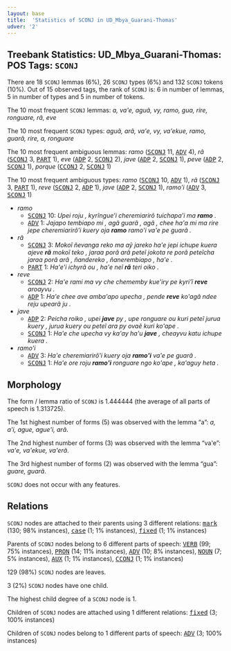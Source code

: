 ```yaml
---
layout: base
title:  'Statistics of SCONJ in UD_Mbya_Guarani-Thomas'
udver: '2'
---
```


## Treebank Statistics: UD_Mbya_Guarani-Thomas: POS Tags: `SCONJ`

There are 18 `SCONJ` lemmas (6%), 26 `SCONJ` types (6%) and 132 `SCONJ` tokens (10%).
Out of 15 observed tags, the rank of `SCONJ` is: 6 in number of lemmas, 5 in number of types and 5 in number of tokens.

The 10 most frequent `SCONJ` lemmas: <em>a, va'e, aguã, vy, ramo, gua, rire, ronguare, rã, eve</em>

The 10 most frequent `SCONJ` types:  <em>aguã, arã, va'e, vy, va'ekue, ramo, guarã, rire, a, ronguare</em>

The 10 most frequent ambiguous lemmas: <em>ramo</em> (<tt><a href="gun_thomas-pos-SCONJ.html">SCONJ</a></tt> 11, <tt><a href="gun_thomas-pos-ADV.html">ADV</a></tt> 4), <em>rã</em> (<tt><a href="gun_thomas-pos-SCONJ.html">SCONJ</a></tt> 3, <tt><a href="gun_thomas-pos-PART.html">PART</a></tt> 1), <em>eve</em> (<tt><a href="gun_thomas-pos-ADP.html">ADP</a></tt> 2, <tt><a href="gun_thomas-pos-SCONJ.html">SCONJ</a></tt> 2), <em>jave</em> (<tt><a href="gun_thomas-pos-ADP.html">ADP</a></tt> 2, <tt><a href="gun_thomas-pos-SCONJ.html">SCONJ</a></tt> 1), <em>peve</em> (<tt><a href="gun_thomas-pos-ADP.html">ADP</a></tt> 2, <tt><a href="gun_thomas-pos-SCONJ.html">SCONJ</a></tt> 1), <em>porque</em> (<tt><a href="gun_thomas-pos-CCONJ.html">CCONJ</a></tt> 2, <tt><a href="gun_thomas-pos-SCONJ.html">SCONJ</a></tt> 1)

The 10 most frequent ambiguous types:  <em>ramo</em> (<tt><a href="gun_thomas-pos-SCONJ.html">SCONJ</a></tt> 10, <tt><a href="gun_thomas-pos-ADV.html">ADV</a></tt> 1), <em>rã</em> (<tt><a href="gun_thomas-pos-SCONJ.html">SCONJ</a></tt> 3, <tt><a href="gun_thomas-pos-PART.html">PART</a></tt> 1), <em>reve</em> (<tt><a href="gun_thomas-pos-SCONJ.html">SCONJ</a></tt> 2, <tt><a href="gun_thomas-pos-ADP.html">ADP</a></tt> 1), <em>jave</em> (<tt><a href="gun_thomas-pos-ADP.html">ADP</a></tt> 2, <tt><a href="gun_thomas-pos-SCONJ.html">SCONJ</a></tt> 1), <em>ramo'i</em> (<tt><a href="gun_thomas-pos-ADV.html">ADV</a></tt> 3, <tt><a href="gun_thomas-pos-SCONJ.html">SCONJ</a></tt> 1)


* <em>ramo</em>
  * <tt><a href="gun_thomas-pos-SCONJ.html">SCONJ</a></tt> 10: <em>Upei roju , kyrĩngue'i cheremiarirõ tuichapa'i ma <b>ramo</b> .</em>
  * <tt><a href="gun_thomas-pos-ADV.html">ADV</a></tt> 1: <em>Jajapo tembiapo mi , agã guarã , agã , chee ha'a mi ma rire jepe cheremiarirõ'i kuery oja <b>ramo</b> ramo'i va'e pe guarã .</em>
* <em>rã</em>
  * <tt><a href="gun_thomas-pos-SCONJ.html">SCONJ</a></tt> 3: <em>Mokoĩ ñevanga reko ma aỹ jareko ha'e jepi ichupe kuera ajeve <b>rã</b> mokoĩ teko , jaraa porã arã peteĩ jokota re porã peteĩcha jaraa porã arã , ñandereko , ñanerembiapo , ha'e .</em>
  * <tt><a href="gun_thomas-pos-PART.html">PART</a></tt> 1: <em>Ha'e'i ichyrã ou , ha'e neĩ <b>rã</b> teri oiko .</em>
* <em>reve</em>
  * <tt><a href="gun_thomas-pos-SCONJ.html">SCONJ</a></tt> 2: <em>Ha'e rami ma vy che chememby kue'iry pe kyri'ĩ <b>reve</b> aroayvu .</em>
  * <tt><a href="gun_thomas-pos-ADP.html">ADP</a></tt> 1: <em>Ha'e chee ave amba'apo upecha , pende <b>reve</b> ko'agã ndee reju upearã ju .</em>
* <em>jave</em>
  * <tt><a href="gun_thomas-pos-ADP.html">ADP</a></tt> 2: <em>Peicha roiko , upei <b>jave</b> py , upe ronguare ou kuri peteĩ jurua kuery , jurua kuery ou peteĩ ara py ovaẽ kuri ko'ape .</em>
  * <tt><a href="gun_thomas-pos-SCONJ.html">SCONJ</a></tt> 1: <em>Ha'e che upecha vy ka'ay ha'u <b>jave</b> , cheayvu katu ichupe kuera .</em>
* <em>ramo'i</em>
  * <tt><a href="gun_thomas-pos-ADV.html">ADV</a></tt> 3: <em>Ha'e cheremiarirõ'i kuery oja <b>ramo'i</b> va'e pe guarã .</em>
  * <tt><a href="gun_thomas-pos-SCONJ.html">SCONJ</a></tt> 1: <em>Ha'e ore roju <b>ramo'i</b> ronguare ngo ko'ape , ka'aguy heta .</em>

## Morphology

The form / lemma ratio of `SCONJ` is 1.444444 (the average of all parts of speech is 1.313725).

The 1st highest number of forms (5) was observed with the lemma “a”: <em>a, a'i, ague, ague'i, arã</em>.

The 2nd highest number of forms (3) was observed with the lemma “va'e”: <em>va'e, va'ekue, va'erã</em>.

The 3rd highest number of forms (2) was observed with the lemma “gua”: <em>guare, guarã</em>.

`SCONJ` does not occur with any features.


## Relations

`SCONJ` nodes are attached to their parents using 3 different relations: <tt><a href="gun_thomas-dep-mark.html">mark</a></tt> (130; 98% instances), <tt><a href="gun_thomas-dep-case.html">case</a></tt> (1; 1% instances), <tt><a href="gun_thomas-dep-fixed.html">fixed</a></tt> (1; 1% instances)

Parents of `SCONJ` nodes belong to 6 different parts of speech: <tt><a href="gun_thomas-pos-VERB.html">VERB</a></tt> (99; 75% instances), <tt><a href="gun_thomas-pos-PRON.html">PRON</a></tt> (14; 11% instances), <tt><a href="gun_thomas-pos-ADV.html">ADV</a></tt> (10; 8% instances), <tt><a href="gun_thomas-pos-NOUN.html">NOUN</a></tt> (7; 5% instances), <tt><a href="gun_thomas-pos-AUX.html">AUX</a></tt> (1; 1% instances), <tt><a href="gun_thomas-pos-CCONJ.html">CCONJ</a></tt> (1; 1% instances)

129 (98%) `SCONJ` nodes are leaves.

3 (2%) `SCONJ` nodes have one child.

The highest child degree of a `SCONJ` node is 1.

Children of `SCONJ` nodes are attached using 1 different relations: <tt><a href="gun_thomas-dep-fixed.html">fixed</a></tt> (3; 100% instances)

Children of `SCONJ` nodes belong to 1 different parts of speech: <tt><a href="gun_thomas-pos-ADV.html">ADV</a></tt> (3; 100% instances)

